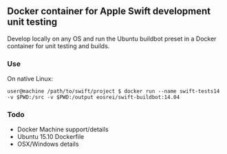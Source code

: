 ## Docker container for Apple Swift development unit testing

Develop locally on any OS and run the Ubuntu buildbot preset in a Docker
container for unit testing and builds.


### Use

On native Linux:
```
user@machine /path/to/swift/project $ docker run --name swift-tests14
-v $PWD:/src -v $PWD:/output eosrei/swift-buildbot:14.04
```



### Todo
* Docker Machine support/details
* Ubuntu 15.10 Dockerfile
* OSX/Windows details
